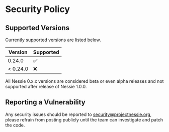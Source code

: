 # Security Policy

## Supported Versions

Currently supported versions are listed below.

| Version  | Supported          |
|----------|--------------------|
| 0.24.0   | :white_check_mark: |
| < 0.24.0 | :x:                |

All Nessie 0.x.x versions are considered beta or even alpha releases and not supported after
release of Nessie 1.0.0.

## Reporting a Vulnerability

Any security issues should be reported to security@projectnessie.org, please refrain from posting publicly until the team can investigate and patch the code.
